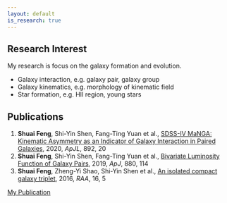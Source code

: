 ```yaml
---
layout: default
is_research: true
---
```


## Research Interest

My research is focus on the galaxy formation and evolution. 
- Galaxy interaction, e.g. galaxy pair, galaxy group
- Galaxy kinematics, e.g. morphology of kinematic field
- Star formation, e.g. HII region, young stars

## Publications

1. **Shuai Feng**, Shi-Yin Shen, Fang-Ting Yuan et al., [SDSS-IV MaNGA: Kinematic Asymmetry as an Indicator of Galaxy Interaction in Paired Galaxies](https://ui.adsabs.harvard.edu/abs/2020ApJ...892L..20F/abstract), 2020, *ApJL*, 892, 20
2. **Shuai Feng**, Shi-Yin Shen, Fang-Ting Yuan et al., [Bivariate Luminosity Function of Galaxy Pairs](https://ui.adsabs.harvard.edu/abs/2019ApJ...880..114F/abstract), 2019, *ApJ*, 880, 114
3. **Shuai Feng**, Zheng-Yi Shao, Shi-Yin Shen et al., [An isolated compact galaxy triplet](https://ui.adsabs.harvard.edu/abs/2016RAA....16...72F/abstract), 2016, *RAA*, 16, 5

[My Publication](https://ui.adsabs.harvard.edu/user/libraries/Q_B15QrhSuyevVM7sqkXPQ)
